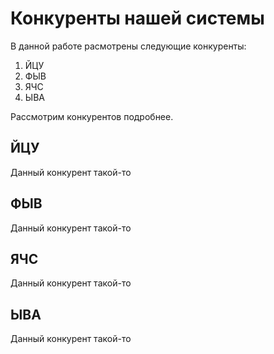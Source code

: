 ﻿# Конкуренты нашей системы
В данной работе расмотрены следующие конкуренты:
1. ЙЦУ
2. ФЫВ
3. ЯЧС
4. ЫВА

Рассмотрим конкурентов подробнее.

## ЙЦУ
Данный конкурент такой-то

## ФЫВ
Данный конкурент такой-то

## ЯЧС
Данный конкурент такой-то

## ЫВА
Данный конкурент такой-то